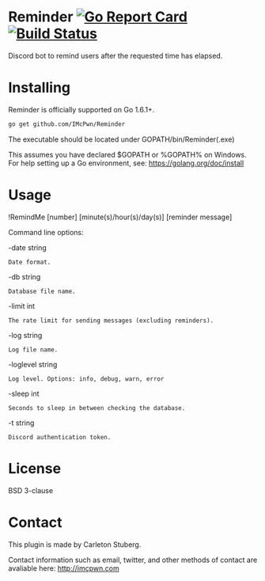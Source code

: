 Reminder [![Go Report Card](https://goreportcard.com/badge/github.com/imcpwn/Reminder)](https://goreportcard.com/report/github.com/imcpwn/Reminder) [![Build Status](https://travis-ci.org/IMcPwn/Reminder.svg?branch=master)](https://travis-ci.org/IMcPwn/Reminder)
===================
Discord bot to remind users after the requested time has elapsed.

Installing
===================
Reminder is officially supported on Go 1.6.1+.

```sh
go get github.com/IMcPwn/Reminder
```
The executable should be located under GOPATH/bin/Reminder(.exe)

This assumes you have declared $GOPATH or %GOPATH% on Windows.
For help setting up a Go environment, see: https://golang.org/doc/install

Usage
===================
!RemindMe [number] [minute(s)/hour(s)/day(s)] [reminder message]

Command line options:

-date string

	Date format.
-db string

	Database file name.
-limit int

	The rate limit for sending messages (excluding reminders).
-log string

	Log file name.
-loglevel string

	Log level. Options: info, debug, warn, error
-sleep int

	Seconds to sleep in between checking the database.
-t string

	Discord authentication token.

License
===================
BSD 3-clause


Contact
===================
This plugin is made by Carleton Stuberg.

Contact information such as email, twitter, and other methods of contact are avaliable here: http://imcpwn.com
